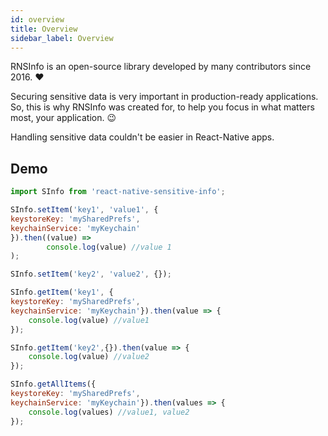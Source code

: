 ```yaml
---
id: overview
title: Overview
sidebar_label: Overview
---
```


RNSInfo is an open-source library developed by many contributors since 2016. ❤️

Securing sensitive data is very important in production-ready applications. So, this is why RNSInfo was created for, to help you focus in what matters most, your application. 😉

Handling sensitive data couldn't be easier in React-Native apps. 

## Demo

```javascript
import SInfo from 'react-native-sensitive-info';

SInfo.setItem('key1', 'value1', {
keystoreKey: 'mySharedPrefs',
keychainService: 'myKeychain'
}).then((value) =>
        console.log(value) //value 1
);

SInfo.setItem('key2', 'value2', {});

SInfo.getItem('key1', {
keystoreKey: 'mySharedPrefs',
keychainService: 'myKeychain'}).then(value => {
    console.log(value) //value1
});

SInfo.getItem('key2',{}).then(value => {
    console.log(value) //value2
});

SInfo.getAllItems({
keystoreKey: 'mySharedPrefs',
keychainService: 'myKeychain'}).then(values => {
    console.log(values) //value1, value2
});
```